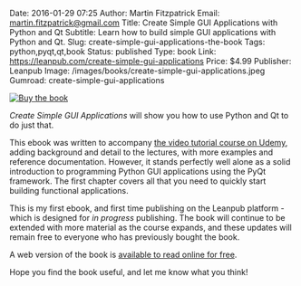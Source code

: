 Date: 2016-01-29 07:25
Author: Martin Fitzpatrick
Email: martin.fitzpatrick@gmail.com
Title: Create Simple GUI Applications with Python and Qt
Subtitle: Learn how to build simple GUI applications with Python and Qt.
Slug: create-simple-gui-applications-the-book
Tags: python,pyqt,qt,book
Status: published
Type: book
Link: https://leanpub.com/create-simple-gui-applications
Price: $4.99
Publisher: Leanpub
Image: /images/books/create-simple-gui-applications.jpeg
Gumroad: create-simple-gui-applications

[![Buy the book](/images/books/create-simple-gui-applications.jpeg)](https://leanpub.com/create-simple-gui-applications)

*Create Simple GUI Applications* will show you how to use Python and Qt to do just that.

This ebook was written to accompany [the video tutorial course on Udemy](http://martinfitzpatrick.name/article/create-simple-gui-applications-with-python-and-qt/),
adding background and detail to the lectures, with more examples and reference documentation. However, it stands perfectly well alone 
as a solid introduction to programming Python GUI applications using the PyQt framework.
The first chapter covers all that you need to quickly start building functional 
applications.

This is my first ebook, and first time publishing on the Leanpub platform - which is designed for
*in progress* publishing. The book will continue to be extended with more material as the course expands, 
and these updates will remain free to everyone who has previously bought the book.

A web version of the book is [available to read online for free](https://leanpub.com/create-simple-gui-applications).

Hope you find the book useful, and let me know what you think!
